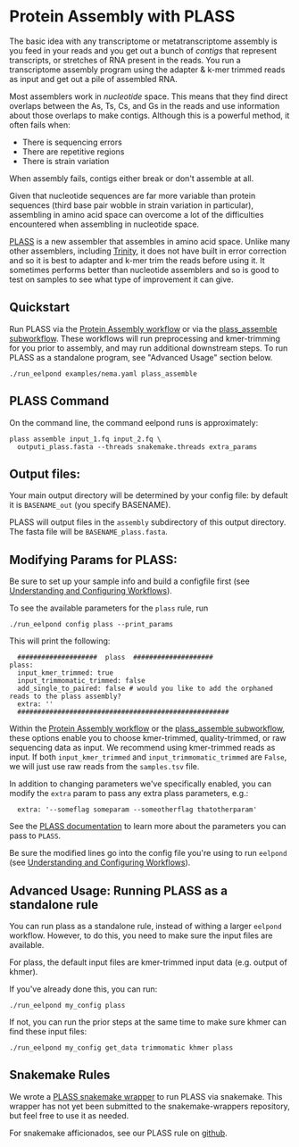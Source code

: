 # Protein Assembly with PLASS

The basic idea with any transcriptome or metatranscriptome assembly is you feed in your reads and you get out a bunch of *contigs* that represent transcripts, or stretches of RNA present in the reads. You run a transcriptome assembly program using the adapter & k-mer trimmed reads as input and get out a pile of assembled RNA. 

Most assemblers work in *nucleotide* space. This means that they find direct overlaps between the As, Ts, Cs, and Gs in the reads and use information about those overlaps to make contigs. Although this is a powerful method, it often fails when:

  -  There is sequencing errors
  -  There are repetitive regions
  -  There is strain variation

When assembly fails, contigs either break or don't assemble at all. 

Given that nucleotide sequences are far more variable than protein sequences (third base pair wobble in strain variation in particular), assembling in amino acid space can overcome a lot of the difficulties encountered when assembling in nucleotide space. 

[PLASS](https://plass.mmseqs.org) is a new assembler that assembles in amino acid space. Unlike many other assemblers, including [Trinity](trinity.md), it does not have built in error correction and so it is best to adapter and k-mer trim the reads before using it. It sometimes performs better than nucleotide assemblers and so is good to test on samples to see what type of improvement it can give. 

## Quickstart

Run PLASS via the [Protein Assembly workflow](protein_assembly_workflow.md) or via the [plass_assemble subworkflow](plass_assemble.md). These workflows will run preprocessing and kmer-trimming for you prior to assembly, and may run additional downstream steps. To run PLASS as a standalone program, see "Advanced Usage" section below.
```
./run_eelpond examples/nema.yaml plass_assemble
```

## PLASS Command

On the command line, the command eelpond runs is approximately:
```
plass assemble input_1.fq input_2.fq \
  outputi_plass.fasta --threads snakemake.threads extra_params
```

## Output files:

Your main output directory will be determined by your config file: by default it is `BASENAME_out` (you specify BASENAME).

PLASS will output files in the `assembly` subdirectory of this output directory. The fasta file will be `BASENAME_plass.fasta`.

## Modifying Params for PLASS:

Be sure to set up your sample info and build a configfile first (see [Understanding and Configuring Workflows](about_and_configure.md)).

To see the available parameters for the `plass` rule, run
```
./run_eelpond config plass --print_params
```
This will print the following:
```
  ####################  plass  ####################
plass:
  input_kmer_trimmed: true
  input_trimmomatic_trimmed: false
  add_single_to_paired: false # would you like to add the orphaned reads to the plass assembly?
  extra: '' 
  #####################################################
```
Within the [Protein Assembly workflow](protein_assembly_workflow.md) or the [plass_assemble subworkflow](plass_assemble.md), these options enable you to choose kmer-trimmed, quality-trimmed, or raw sequencing data as input. We recommend using kmer-trimmed reads as input. If both `input_kmer_trimmed` and `input_trimmomatic_trimmed` are `False`, we will just use raw reads from the `samples.tsv` file.

In addition to changing parameters we've specifically enabled, you can modify the `extra` param to pass any extra plass parameters,  e.g.:
```
  extra: '--someflag someparam --someotherflag thatotherparam'
```
See the [PLASS documentation](https://plass.mmseqs.org) to learn more about the parameters you can pass to `PLASS`.

Be sure the modified lines go into the config file you're using to run `eelpond` (see [Understanding and Configuring Workflows](about_and_configure.md)).

## Advanced Usage: Running PLASS as a standalone rule

You can run plass as a standalone rule, instead of withing a larger `eelpond` workflow. However, to do this, you need to make sure the input files are available.

For plass, the default input files are kmer-trimmed input data (e.g. output of khmer).

If you've already done this, you can run:
```
./run_eelpond my_config plass
```
If not, you can run the prior steps at the same time to make sure khmer can find these input files:
```
./run_eelpond my_config get_data trimmomatic khmer plass
```

## Snakemake Rules

We wrote a [PLASS snakemake wrapper](https://github.com/dib-lab/eelpond/blob/master/rules/plass/plass-wrapper.py) to run PLASS via snakemake. This wrapper has not yet been submitted to the snakemake-wrappers repository, but feel free to use it as needed.

For snakemake afficionados, see our PLASS rule on [github](https://github.com/dib-lab/eelpond/blob/master/rules/plass/plass.rule).
